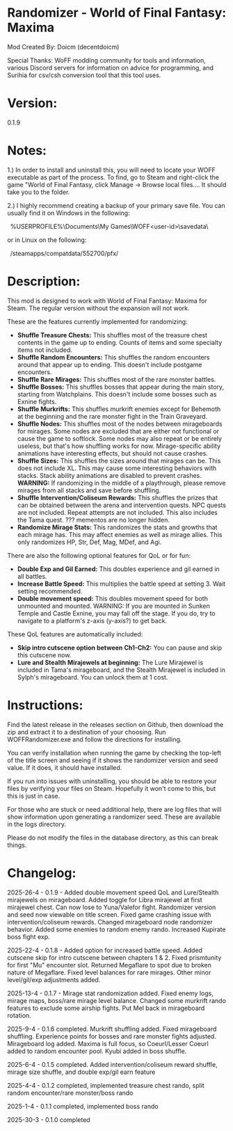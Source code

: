 Randomizer - World of Final Fantasy: Maxima
=====================================================================
Mod Created By:	Doicm (decentdoicm)

Special Thanks:	WoFF modding community for tools and information,
various Discord servers for information on advice for programming,
and Surihia for csv/csh conversion tool that this tool uses.

Version: 
=====================================================================
0.1.9

Notes:
=====================================================================

1.) In order to install and uninstall this, you will need to 
locate your WOFF executable as part of the process.
To find, go to Steam and right-click the game "World of Final
Fantasy, click Manage -> Browse local files.... It should take
you to the folder. 

2.) I highly recommend creating a backup of your primary
save file. You can usually find it on Windows in the following:

&ensp;%USERPROFILE%\Documents\My Games\WOFF\<user-id>\savedata\

or in Linux on the following:

&ensp;<SteamLibrary-folder>/steamapps/compatdata/552700/pfx/

Description:
=====================================================================
This mod is designed to work with World of Final Fantasy: Maxima
for Steam. The regular version without the expansion will not work.

These are the features currently implemented for randomizing:

- **Shuffle Treasure Chests:** This shuffles most of the treasure
chest contents in the game up to ending. Counts of items and some
specialty items not included.
- **Shuffle Random Encounters:** This shuffles the random encounters
around that appear up to ending. This doesn't include postgame
encounters.
- **Shuffle Rare Mirages:** This shuffles most of the rare monster
battles.
- **Shuffle Bosses:** This shuffles bosses that appear during the
main story, starting from Watchplains. This doesn't include some
bosses such as Exnine fights.
- **Shuffle Murkrifts:** This shuffles murkrift enemies except
for Behemoth at the beginning and the rare monster fight in the
Train Graveyard.
- **Shuffle Nodes:** This shuffles most of the nodes between
mirageboards for mirages. Some nodes are excluded that are either
not functional or cause the game to softlock. Some nodes may also
repeat or be entirely useless, but that's how shuffling works for
now. Mirage-specific ability animations have interesting effects,
but should not cause crashes.
- **Shuffle Sizes:** This shuffles the sizes around that mirages can
be. This does not include XL. This may cause some interesting
behaviors with stacks. Stack ability animations are disabled to
prevent crashes. **WARNING:** If randomizing in the middle of a
playthrough, please remove mirages from all stacks and save
before shuffling.
- **Shuffle Intervention/Coliseum Rewards:** This shuffles the prizes
that can be obtained between the arena and intervention quests. NPC
quests are not included. Repeat attempts are not included. This also
includes the Tama quest. ??? mementos are no longer hidden.
- **Randomize Mirage Stats:** This randomizes the stats and growths
that each mirage has. This may affect enemies as well as mirage allies.
This only randomizes HP, Str, Def, Mag, MDef, and Agi.

There are also the following optional features for QoL or for fun:

- **Double Exp and Gil Earned:** This doubles experience and gil
earned in all battles.
- **Increase Battle Speed:** This multiplies the battle speed at 
setting 3. Wait setting recommended.
- **Double movement speed:** This doubles movement speed for both
unmounted and mounted. WARNING: If you are mounted in Sunken Temple
and Castle Exnine, you may fall off the stage. If you do, try to
navigate to a platform's z-axis (y-axis?) to get back.

These QoL features are automatically included:

- **Skip intro cutscene option between Ch1-Ch2:** You can pause
and skip this cutscene now.
- **Lure and Stealth Mirajewels at beginning:** The Lure Mirajewel
is included in Tama's mirageboard, and the Stealth Mirajewel is
included in Sylph's mirageboard. You can unlock them at 1 cost.

Instructions:
=====================================================================
Find the latest release in the releases section on Github, then
download the zip and extract it to a destination of your choosing.
Run WOFFRandomizer.exe and follow the directions for installing. 

You can verify installation when running the game by checking the
top-left of the title screen and seeing if it shows the randomizer
version and seed value. If it does, it should have installed.

If you run into issues with uninstalling, you should be able to 
restore your files by verifying your files on Steam. Hopefully
it won't come to this, but this is just in case.

For those who are stuck or need additional help, there are log
files that will show information upon generating a randomizer seed.
These are available in the logs directory.

Please do not modify the files in the database directory, as this
can break things.

Changelog:
=====================================================================
2025-26-4 - 0.1.9 - Added double movement speed QoL and Lure/Stealth
mirajewels on mirageboard. Added toggle for Libra mirajewel at first
mirajewel chest. Can now lose to Yuna/Valefor fight. Randomizer
version and seed now viewable on title screen. Fixed game crashing
issue with intervention/coliseum rewards. Changed mirageboard node
randomizer behavior. Added some enemies to random enemy rando.
Increased Kupirate boss fight exp.

2025-22-4 - 0.1.8 - Added option for increased battle speed. Added
cutscene skip for intro cutscene between chapters 1 & 2. Fixed
prismtunity for first "Mu" encounter slot. Returned Megaflare to
spot due to broken nature of Megaflare. Fixed level balances for
rare mirages. Other minor level/gil/exp adjustments added.

2025-13-4 - 0.1.7 - Mirage stat randomization added. Fixed enemy 
logs, mirage maps, boss/rare mirage level balance. Changed some 
murkrift rando features to exclude some airship fights. Put Mel back
in mirageboard rotation.

2025-9-4 - 0.1.6 completed. Murkrift shuffling added. Fixed 
mirageboard shuffling. Experience points for bosses and rare 
monster fights adjusted. Mirageboard log added. Maxima is full
focus, so Coeurl/Lesser Coeurl added to random encounter pool.
Kyubi added in boss shuffle.

2025-6-4 - 0.1.5 completed. Added intervention/coliseum reward
  shuffle, mirage size shuffle, and double exp/gil earn feature

2025-4-4 - 0.1.2 completed, implemented treasure chest rando,
  split random encounter/rare monster/boss rando
  
2025-1-4 - 0.1.1 completed, implemented boss rando

2025-30-3 - 0.1.0 completed




